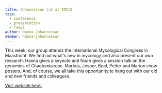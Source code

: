 ```yaml
---
title: Johannesson lab at IMC12
tags:
  - conference
  - presentation
  - fungi
author: Hanna Johannesson
member: hanna-johannesson
---
```


This week, our group attends the International Mycological Congress in Maastricht. We find out what's new in mycology and also present our own research: Hanna gives a keynote and Noah gives a session talk on the genomics of Chaetomiaceae. Markus, Jesper, Boel, Petter and Marion show posters. And, of course, we all take this opportunity to hang out with our old and new friends and colleagues. 

<a href=”https://imc12.org/” target="_blank">Visit website here.</a>
